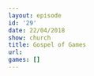 ```yaml
---
layout: episode
id: '29'
date: 22/04/2018
show: church
title: Gospel of Games
url: 
games: []
---
```

